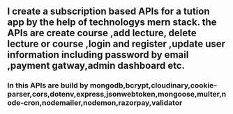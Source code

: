 <h2>I create a subscription based APIs for a tution app by the help of technologys mern stack. the APIs are create course ,add lecture, delete lecture or course ,login and register ,update user information including password by email ,payment gatway,admin dashboard etc.</h2>
<h3> In this APIs are build by mongodb,bcrypt,cloudinary,cookie-parser,cors,dotenv,express,jsonwebtoken,mongoose,multer,node-cron,nodemailer,nodemon,razorpay,validator</h3>

